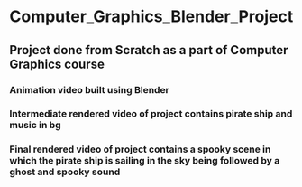 # Computer_Graphics_Blender_Project
## Project done from Scratch as a part of Computer Graphics course
### Animation video built using Blender
### Intermediate rendered video of project contains pirate ship and music in bg
### Final rendered video of project contains a spooky scene in which the pirate ship is sailing in the sky being followed by a ghost and spooky sound

